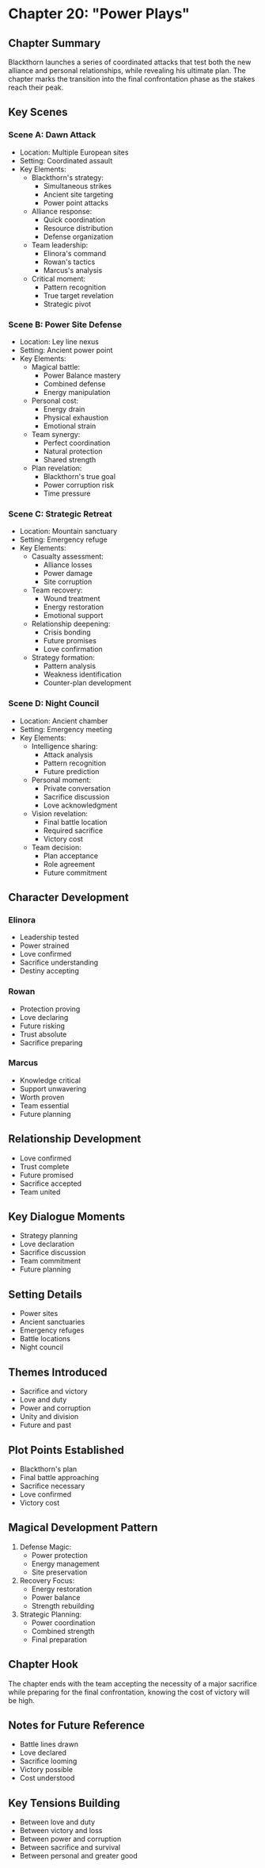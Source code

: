 # Chapter 20: "Power Plays"

## Chapter Summary
Blackthorn launches a series of coordinated attacks that test both the new alliance and personal relationships, while revealing his ultimate plan. The chapter marks the transition into the final confrontation phase as the stakes reach their peak.

## Key Scenes

### Scene A: Dawn Attack
- Location: Multiple European sites
- Setting: Coordinated assault
- Key Elements:
  * Blackthorn's strategy:
    - Simultaneous strikes
    - Ancient site targeting
    - Power point attacks
  * Alliance response:
    - Quick coordination
    - Resource distribution
    - Defense organization
  * Team leadership:
    - Elinora's command
    - Rowan's tactics
    - Marcus's analysis
  * Critical moment:
    - Pattern recognition
    - True target revelation
    - Strategic pivot

### Scene B: Power Site Defense
- Location: Ley line nexus
- Setting: Ancient power point
- Key Elements:
  * Magical battle:
    - Power Balance mastery
    - Combined defense
    - Energy manipulation
  * Personal cost:
    - Energy drain
    - Physical exhaustion
    - Emotional strain
  * Team synergy:
    - Perfect coordination
    - Natural protection
    - Shared strength
  * Plan revelation:
    - Blackthorn's true goal
    - Power corruption risk
    - Time pressure

### Scene C: Strategic Retreat
- Location: Mountain sanctuary
- Setting: Emergency refuge
- Key Elements:
  * Casualty assessment:
    - Alliance losses
    - Power damage
    - Site corruption
  * Team recovery:
    - Wound treatment
    - Energy restoration
    - Emotional support
  * Relationship deepening:
    - Crisis bonding
    - Future promises
    - Love confirmation
  * Strategy formation:
    - Pattern analysis
    - Weakness identification
    - Counter-plan development

### Scene D: Night Council
- Location: Ancient chamber
- Setting: Emergency meeting
- Key Elements:
  * Intelligence sharing:
    - Attack analysis
    - Pattern recognition
    - Future prediction
  * Personal moment:
    - Private conversation
    - Sacrifice discussion
    - Love acknowledgment
  * Vision revelation:
    - Final battle location
    - Required sacrifice
    - Victory cost
  * Team decision:
    - Plan acceptance
    - Role agreement
    - Future commitment

## Character Development

### Elinora
- Leadership tested
- Power strained
- Love confirmed
- Sacrifice understanding
- Destiny accepting

### Rowan
- Protection proving
- Love declaring
- Future risking
- Trust absolute
- Sacrifice preparing

### Marcus
- Knowledge critical
- Support unwavering
- Worth proven
- Team essential
- Future planning

## Relationship Development
- Love confirmed
- Trust complete
- Future promised
- Sacrifice accepted
- Team united

## Key Dialogue Moments
- Strategy planning
- Love declaration
- Sacrifice discussion
- Team commitment
- Future planning

## Setting Details
- Power sites
- Ancient sanctuaries
- Emergency refuges
- Battle locations
- Night council

## Themes Introduced
- Sacrifice and victory
- Love and duty
- Power and corruption
- Unity and division
- Future and past

## Plot Points Established
- Blackthorn's plan
- Final battle approaching
- Sacrifice necessary
- Love confirmed
- Victory cost

## Magical Development Pattern
1. Defense Magic:
   - Power protection
   - Energy management
   - Site preservation
2. Recovery Focus:
   - Energy restoration
   - Power balance
   - Strength rebuilding
3. Strategic Planning:
   - Power coordination
   - Combined strength
   - Final preparation

## Chapter Hook
The chapter ends with the team accepting the necessity of a major sacrifice while preparing for the final confrontation, knowing the cost of victory will be high.

## Notes for Future Reference
- Battle lines drawn
- Love declared
- Sacrifice looming
- Victory possible
- Cost understood

## Key Tensions Building
- Between love and duty
- Between victory and loss
- Between power and corruption
- Between sacrifice and survival
- Between personal and greater good
